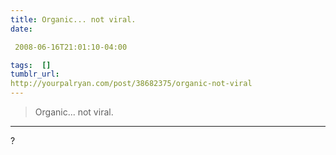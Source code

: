 ```yaml
---
title: Organic... not viral.
date:

 2008-06-16T21:01:10-04:00 

tags:  [] 
tumblr_url:
http://yourpalryan.com/post/38682375/organic-not-viral
---
```


> Organic... not viral.

---
?
